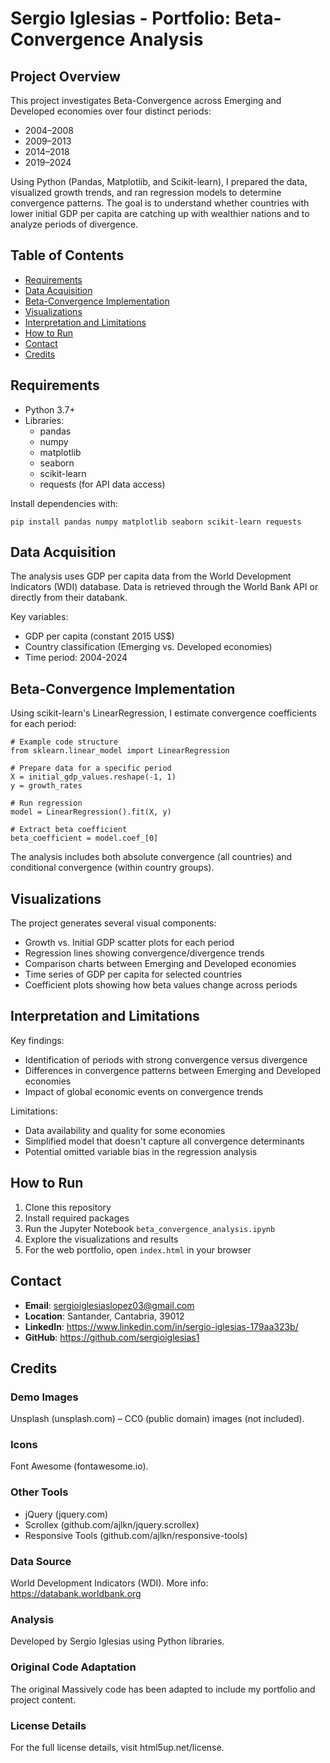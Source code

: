 # Sergio Iglesias - Portfolio: Beta-Convergence Analysis

## Project Overview

This project investigates Beta-Convergence across Emerging and Developed economies over four distinct periods:

- 2004–2008
- 2009–2013  
- 2014–2018
- 2019–2024

Using Python (Pandas, Matplotlib, and Scikit-learn), I prepared the data, visualized growth trends, and ran regression models to determine convergence patterns. The goal is to understand whether countries with lower initial GDP per capita are catching up with wealthier nations and to analyze periods of divergence.

## Table of Contents

- [Requirements](#requirements)
- [Data Acquisition](#data-acquisition)
- [Beta-Convergence Implementation](#beta-convergence-implementation)
- [Visualizations](#visualizations)
- [Interpretation and Limitations](#interpretation-and-limitations)
- [How to Run](#how-to-run)
- [Contact](#contact)
- [Credits](#credits)

## Requirements

- Python 3.7+
- Libraries:
  - pandas
  - numpy
  - matplotlib
  - seaborn
  - scikit-learn
  - requests (for API data access)

Install dependencies with:

```
pip install pandas numpy matplotlib seaborn scikit-learn requests
```

## Data Acquisition

The analysis uses GDP per capita data from the World Development Indicators (WDI) database. Data is retrieved through the World Bank API or directly from their databank.

Key variables:
- GDP per capita (constant 2015 US$)
- Country classification (Emerging vs. Developed economies)
- Time period: 2004-2024

## Beta-Convergence Implementation

Using scikit-learn's LinearRegression, I estimate convergence coefficients for each period:

```
# Example code structure
from sklearn.linear_model import LinearRegression

# Prepare data for a specific period
X = initial_gdp_values.reshape(-1, 1)
y = growth_rates

# Run regression
model = LinearRegression().fit(X, y)

# Extract beta coefficient
beta_coefficient = model.coef_[0]
```

The analysis includes both absolute convergence (all countries) and conditional convergence (within country groups).

## Visualizations

The project generates several visual components:

- Growth vs. Initial GDP scatter plots for each period
- Regression lines showing convergence/divergence trends
- Comparison charts between Emerging and Developed economies
- Time series of GDP per capita for selected countries
- Coefficient plots showing how beta values change across periods

## Interpretation and Limitations

Key findings:
- Identification of periods with strong convergence versus divergence
- Differences in convergence patterns between Emerging and Developed economies
- Impact of global economic events on convergence trends

Limitations:
- Data availability and quality for some economies
- Simplified model that doesn't capture all convergence determinants
- Potential omitted variable bias in the regression analysis

## How to Run

1. Clone this repository
2. Install required packages
3. Run the Jupyter Notebook `beta_convergence_analysis.ipynb`
4. Explore the visualizations and results
5. For the web portfolio, open `index.html` in your browser

## Contact

- **Email**: sergioiglesiaslopez03@gmail.com
- **Location**: Santander, Cantabria, 39012
- **LinkedIn**: https://www.linkedin.com/in/sergio-iglesias-179aa323b/
- **GitHub**: https://github.com/sergioiglesias1

## Credits

### Demo Images
Unsplash (unsplash.com) – CC0 (public domain) images (not included).

### Icons
Font Awesome (fontawesome.io).

### Other Tools
- jQuery (jquery.com)
- Scrollex (github.com/ajlkn/jquery.scrollex)
- Responsive Tools (github.com/ajlkn/responsive-tools)

### Data Source
World Development Indicators (WDI). More info: https://databank.worldbank.org

### Analysis
Developed by Sergio Iglesias using Python libraries.

### Original Code Adaptation
The original Massively code has been adapted to include my portfolio and project content.

### License Details
For the full license details, visit html5up.net/license.